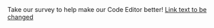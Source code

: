 <div class="c-survey-banner">
Take our survey to help make our Code Editor better!
<a class="c-survey-banner__link" href="https://www.raspberrypi.org/">
Link text to be changed</a>
</div>